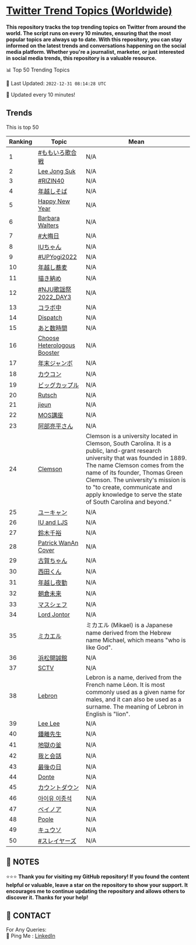 [Twitter Trend Topics (Worldwide)](https://github.com/ErcinDedeoglu/Twitter-Trend-Topics)
==========

**This repository tracks the top trending topics on Twitter from around the world. 
The script runs on every 10 minutes, ensuring that the most popular topics are always up to date. 
With this repository, you can stay informed on the latest trends and conversations happening on the social media platform. 
Whether you're a journalist, marketer, or just interested in social media trends, this repository is a valuable resource.**


📊 Top 50 Trending Topics

📆 Last Updated: `2022-12-31 08:14:28 UTC`

🔧 Updated every 10 minutes!


## Trends

This is top 50

| Ranking | Topic | Mean |
| ------- | ------------ | ------------ |
| 1 | [#ももいろ歌合戦](http://twitter.com/search?q=%23%e3%82%82%e3%82%82%e3%81%84%e3%82%8d%e6%ad%8c%e5%90%88%e6%88%a6) | N/A |
| 2 | [Lee Jong Suk](http://twitter.com/search?q=Lee+Jong+Suk) | N/A |
| 3 | [#RIZIN40](http://twitter.com/search?q=%23RIZIN40) | N/A |
| 4 | [年越しそば](http://twitter.com/search?q=%e5%b9%b4%e8%b6%8a%e3%81%97%e3%81%9d%e3%81%b0) | N/A |
| 5 | [Happy New Year](http://twitter.com/search?q=Happy+New+Year) | N/A |
| 6 | [Barbara Walters](http://twitter.com/search?q=Barbara+Walters) | N/A |
| 7 | [#大晦日](http://twitter.com/search?q=%23%e5%a4%a7%e6%99%a6%e6%97%a5) | N/A |
| 8 | [IUちゃん](http://twitter.com/search?q=IU%e3%81%a1%e3%82%83%e3%82%93) | N/A |
| 9 | [#UPYogi2022](http://twitter.com/search?q=%23UPYogi2022) | N/A |
| 10 | [年越し蕎麦](http://twitter.com/search?q=%e5%b9%b4%e8%b6%8a%e3%81%97%e8%95%8e%e9%ba%a6) | N/A |
| 11 | [描き納め](http://twitter.com/search?q=%e6%8f%8f%e3%81%8d%e7%b4%8d%e3%82%81) | N/A |
| 12 | [#NJU歌謡祭2022_DAY3](http://twitter.com/search?q=%23NJU%e6%ad%8c%e8%ac%a1%e7%a5%ad2022_DAY3) | N/A |
| 13 | [コラボ中](http://twitter.com/search?q=%e3%82%b3%e3%83%a9%e3%83%9c%e4%b8%ad) | N/A |
| 14 | [Dispatch](http://twitter.com/search?q=Dispatch) | N/A |
| 15 | [あと数時間](http://twitter.com/search?q=%e3%81%82%e3%81%a8%e6%95%b0%e6%99%82%e9%96%93) | N/A |
| 16 | [Choose Heterologous Booster](http://twitter.com/search?q=Choose+Heterologous+Booster) | N/A |
| 17 | [年末ジャンボ](http://twitter.com/search?q=%e5%b9%b4%e6%9c%ab%e3%82%b8%e3%83%a3%e3%83%b3%e3%83%9c) | N/A |
| 18 | [カウコン](http://twitter.com/search?q=%e3%82%ab%e3%82%a6%e3%82%b3%e3%83%b3) | N/A |
| 19 | [ビッグカップル](http://twitter.com/search?q=%e3%83%93%e3%83%83%e3%82%b0%e3%82%ab%e3%83%83%e3%83%97%e3%83%ab) | N/A |
| 20 | [Rutsch](http://twitter.com/search?q=Rutsch) | N/A |
| 21 | [jieun](http://twitter.com/search?q=jieun) | N/A |
| 22 | [MOS講座](http://twitter.com/search?q=MOS%e8%ac%9b%e5%ba%a7) | N/A |
| 23 | [阿部亮平さん](http://twitter.com/search?q=%e9%98%bf%e9%83%a8%e4%ba%ae%e5%b9%b3%e3%81%95%e3%82%93) | N/A |
| 24 | [Clemson](http://twitter.com/search?q=Clemson) | Clemson is a university located in Clemson, South Carolina. It is a public, land-grant research university that was founded in 1889. The name Clemson comes from the name of its founder, Thomas Green Clemson. The university's mission is to "to create, communicate and apply knowledge to serve the state of South Carolina and beyond." |
| 25 | [ユーキャン](http://twitter.com/search?q=%e3%83%a6%e3%83%bc%e3%82%ad%e3%83%a3%e3%83%b3) | N/A |
| 26 | [IU and LJS](http://twitter.com/search?q=IU+and+LJS) | N/A |
| 27 | [鈴木千裕](http://twitter.com/search?q=%e9%88%b4%e6%9c%a8%e5%8d%83%e8%a3%95) | N/A |
| 28 | [Patrick WanAn Cover](http://twitter.com/search?q=Patrick+WanAn+Cover) | N/A |
| 29 | [古賀ちゃん](http://twitter.com/search?q=%e5%8f%a4%e8%b3%80%e3%81%a1%e3%82%83%e3%82%93) | N/A |
| 30 | [西田くん](http://twitter.com/search?q=%e8%a5%bf%e7%94%b0%e3%81%8f%e3%82%93) | N/A |
| 31 | [年越し夜勤](http://twitter.com/search?q=%e5%b9%b4%e8%b6%8a%e3%81%97%e5%a4%9c%e5%8b%a4) | N/A |
| 32 | [朝倉未来](http://twitter.com/search?q=%e6%9c%9d%e5%80%89%e6%9c%aa%e6%9d%a5) | N/A |
| 33 | [マスシェフ](http://twitter.com/search?q=%e3%83%9e%e3%82%b9%e3%82%b7%e3%82%a7%e3%83%95) | N/A |
| 34 | [Lord Jontor](http://twitter.com/search?q=Lord+Jontor) | N/A |
| 35 | [ミカエル](http://twitter.com/search?q=%e3%83%9f%e3%82%ab%e3%82%a8%e3%83%ab) | ミカエル (Mikael) is a Japanese name derived from the Hebrew name Michael, which means "who is like God". |
| 36 | [浜松開誠館](http://twitter.com/search?q=%e6%b5%9c%e6%9d%be%e9%96%8b%e8%aa%a0%e9%a4%a8) | N/A |
| 37 | [SCTV](http://twitter.com/search?q=SCTV) | N/A |
| 38 | [Lebron](http://twitter.com/search?q=Lebron) | Lebron is a name, derived from the French name Léon. It is most commonly used as a given name for males, and it can also be used as a surname. The meaning of Lebron in English is "lion". |
| 39 | [Lee Lee](http://twitter.com/search?q=Lee+Lee) | N/A |
| 40 | [鍾離先生](http://twitter.com/search?q=%e9%8d%be%e9%9b%a2%e5%85%88%e7%94%9f) | N/A |
| 41 | [地獄の釜](http://twitter.com/search?q=%e5%9c%b0%e7%8d%84%e3%81%ae%e9%87%9c) | N/A |
| 42 | [我と会話](http://twitter.com/search?q=%e6%88%91%e3%81%a8%e4%bc%9a%e8%a9%b1) | N/A |
| 43 | [最後の日](http://twitter.com/search?q=%e6%9c%80%e5%be%8c%e3%81%ae%e6%97%a5) | N/A |
| 44 | [Donte](http://twitter.com/search?q=Donte) | N/A |
| 45 | [カウントダウン](http://twitter.com/search?q=%e3%82%ab%e3%82%a6%e3%83%b3%e3%83%88%e3%83%80%e3%82%a6%e3%83%b3) | N/A |
| 46 | [아이유 이종석](http://twitter.com/search?q=%ec%95%84%ec%9d%b4%ec%9c%a0+%ec%9d%b4%ec%a2%85%ec%84%9d) | N/A |
| 47 | [ベイノア](http://twitter.com/search?q=%e3%83%99%e3%82%a4%e3%83%8e%e3%82%a2) | N/A |
| 48 | [Poole](http://twitter.com/search?q=Poole) | N/A |
| 49 | [キュウソ](http://twitter.com/search?q=%e3%82%ad%e3%83%a5%e3%82%a6%e3%82%bd) | N/A |
| 50 | [#スレイヤーズ](http://twitter.com/search?q=%23%e3%82%b9%e3%83%ac%e3%82%a4%e3%83%a4%e3%83%bc%e3%82%ba) | N/A |




## 📝 NOTES

⭐⭐⭐ **Thank you for visiting my GitHub repository! If you found the content helpful or valuable, leave a star on the repository to show your support. It encourages me to continue updating the repository and allows others to discover it. Thanks for your help!**

## 📨 CONTACT

 For Any Queries:  
            🏓 Ping Me : [LinkedIn](https://www.linkedin.com/in/ercindedeoglu/)